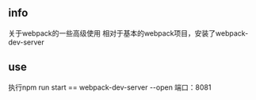 ## info
关于webpack的一些高级使用
相对于基本的webpack项目，安装了webpack-dev-server

## use
执行npm run start == webpack-dev-server --open  端口：8081
